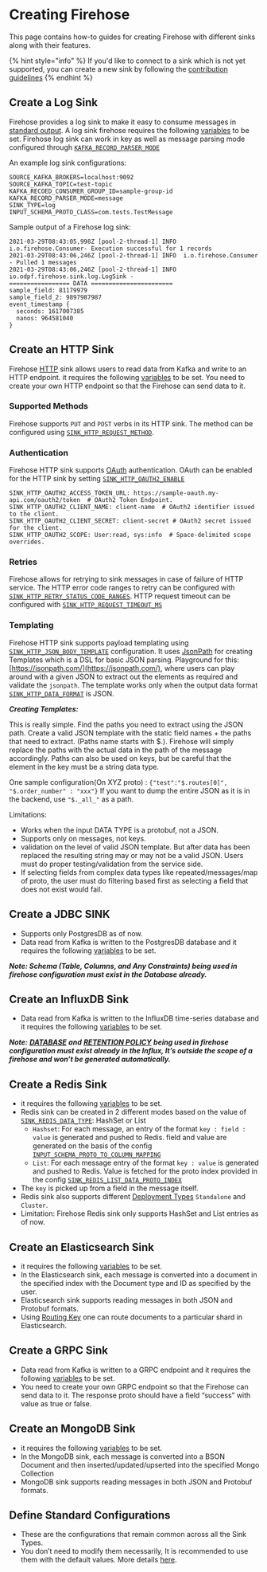 # Creating Firehose

This page contains how-to guides for creating Firehose with different sinks along with their features.

{% hint style="info" %}
If you'd like to connect to a sink which is not yet supported, you can create a new sink by following the [contribution guidelines](../contribute/contribution.md)
{% endhint %}

## Create a Log Sink

Firehose provides a log sink to make it easy to consume messages in [standard output](https://en.wikipedia.org/wiki/Standard_streams#Standard_output_%28stdout%29). A log sink firehose requires the following [variables](../reference/configuration/#-generic) to be set. Firehose log sink can work in key as well as message parsing mode configured through [`KAFKA_RECORD_PARSER_MODE`](../reference/configuration/#kafka_record_parser_mode)

An example log sink configurations:

```text
SOURCE_KAFKA_BROKERS=localhost:9092
SOURCE_KAFKA_TOPIC=test-topic
KAFKA_RECOED_CONSUMER_GROUP_ID=sample-group-id
KAFKA_RECORD_PARSER_MODE=message
SINK_TYPE=log
INPUT_SCHEMA_PROTO_CLASS=com.tests.TestMessage
```

Sample output of a Firehose log sink:

```text
2021-03-29T08:43:05,998Z [pool-2-thread-1] INFO  i.o.firehose.Consumer- Execution successful for 1 records
2021-03-29T08:43:06,246Z [pool-2-thread-1] INFO  i.o.firehose.Consumer - Pulled 1 messages
2021-03-29T08:43:06,246Z [pool-2-thread-1] INFO  io.odpf.firehose.sink.log.LogSink - 
================= DATA =======================
sample_field: 81179979
sample_field_2: 9897987987
event_timestamp {
  seconds: 1617007385
  nanos: 964581040
}
```

## Create an HTTP Sink

Firehose [HTTP](https://en.wikipedia.org/wiki/Hypertext_Transfer_Protocol) sink allows users to read data from Kafka and write to an HTTP endpoint. it requires the following [variables](../reference/configuration/#-http-sink) to be set. You need to create your own HTTP endpoint so that the Firehose can send data to it.

### Supported Methods

Firehose supports `PUT` and `POST` verbs in its HTTP sink. The method can be configured using [`SINK_HTTP_REQUEST_METHOD`](../reference/configuration/#-sink_http_request_method).

### Authentication

Firehose HTTP sink supports [OAuth](https://en.wikipedia.org/wiki/OAuth) authentication. OAuth can be enabled for the HTTP sink by setting [`SINK_HTTP_OAUTH2_ENABLE`](../reference/configuration/#-sink_http_oauth2_enable)

```text
SINK_HTTP_OAUTH2_ACCESS_TOKEN_URL: https://sample-oauth.my-api.com/oauth2/token  # OAuth2 Token Endpoint.
SINK_HTTP_OAUTH2_CLIENT_NAME: client-name  # OAuth2 identifier issued to the client.
SINK_HTTP_OAUTH2_CLIENT_SECRET: client-secret # OAuth2 secret issued for the client. 
SINK_HTTP_OAUTH2_SCOPE: User:read, sys:info  # Space-delimited scope overrides.
```

### Retries

Firehose allows for retrying to sink messages in case of failure of HTTP service. The HTTP error code ranges to retry can be configured with [`SINK_HTTP_RETRY_STATUS_CODE_RANGES`](../reference/configuration/#-sink_http_retry_status_code_ranges). HTTP request timeout can be configured with [`SINK_HTTP_REQUEST_TIMEOUT_MS`](../reference/configuration/#-sink_http_request_timeout_ms)

### Templating

Firehose HTTP sink supports payload templating using [`SINK_HTTP_JSON_BODY_TEMPLATE`](../reference/configuration/#-sink_http_json_body_template) configuration. It uses [JsonPath](https://github.com/json-path/JsonPath) for creating Templates which is a DSL for basic JSON parsing. Playground for this: [https://jsonpath.com/](https://jsonpath.com/), where users can play around with a given JSON to extract out the elements as required and validate the `jsonpath`. The template works only when the output data format [`SINK_HTTP_DATA_FORMAT`](../reference/configuration/#-sink_http_data_format) is JSON.

_**Creating Templates:**_

This is really simple. Find the paths you need to extract using the JSON path. Create a valid JSON template with the static field names + the paths that need to extract. \(Paths name starts with $.\). Firehose will simply replace the paths with the actual data in the path of the message accordingly. Paths can also be used on keys, but be careful that the element in the key must be a string data type.

One sample configuration\(On XYZ proto\) : `{"test":"$.routes[0]", "$.order_number" : "xxx"}` If you want to dump the entire JSON as it is in the backend, use `"$._all_"` as a path.

Limitations:

* Works when the input DATA TYPE is a protobuf, not a JSON.
* Supports only on messages, not keys.
* validation on the level of valid JSON template. But after data has been replaced the resulting string may or may not be a valid JSON. Users must do proper testing/validation from the service side.
* If selecting fields from complex data types like repeated/messages/map of proto, the user must do filtering based first as selecting a field that does not exist would fail.

## Create a JDBC SINK

* Supports only PostgresDB as of now.
* Data read from Kafka is written to the PostgresDB database and it requires the following [variables](../reference/configuration/#-jdbc-sink) to be set.

_**Note: Schema \(Table, Columns, and Any Constraints\) being used in firehose configuration must exist in the Database already.**_

## Create an InfluxDB Sink

* Data read from Kafka is written to the InfluxDB time-series database and it requires the following [variables](../reference/configuration/#-influx-sink) to be set.

_**Note:**_ [_**DATABASE**_](../reference/configuration/#-sink_influx_db_name) _**and**_ [_**RETENTION POLICY**_](../reference/configuration/#-sink_influx_retention_policy) _**being used in firehose configuration must exist already in the Influx, It’s outside the scope of a firehose and won’t be generated automatically.**_

## Create a Redis Sink

* it requires the following [variables](../reference/configuration/#-redis-sink) to be set.
* Redis sink can be created in 2 different modes based on the value of [`SINK_REDIS_DATA_TYPE`](../reference/configuration/#-sink_redis_data_type): HashSet or List
  * `Hashset`: For each message, an entry of the format `key : field : value` is generated and pushed to Redis. field and value are generated on the basis of the config [`INPUT_SCHEMA_PROTO_TO_COLUMN_MAPPING`](https://github.com/odpf/firehose/blob/documentation/docs/reference/configuration.md#-input_schema_proto_to_column_mapping-2)
  * `List`: For each message entry of the format `key : value` is generated and pushed to Redis. Value is fetched for the proto index provided in the config [`SINK_REDIS_LIST_DATA_PROTO_INDEX`](../reference/configuration/#-sink_redis_list_data_proto_index)
* The `key` is picked up from a field in the message itself.
* Redis sink also supports different [Deployment Types](../reference/configuration/#-sink_redis_deployment_type) `Standalone` and `Cluster`.
* Limitation: Firehose Redis sink only supports HashSet and List entries as of now.

## Create an Elasticsearch Sink

* it requires the following [variables](../reference/configuration/#-elasticsearch-sink) to be set.
* In the Elasticsearch sink, each message is converted into a document in the specified index with the Document type and ID as specified by the user.
* Elasticsearch sink supports reading messages in both JSON and Protobuf formats.
* Using [Routing Key](../reference/configuration/#-sink_es_routing_key_name) one can route documents to a particular shard in Elasticsearch.

## Create a GRPC Sink

* Data read from Kafka is written to a GRPC endpoint and it requires the following [variables](../reference/configuration/#-grpc-sink) to be set.
* You need to create your own GRPC endpoint so that the Firehose can send data to it. The response proto should have a field “success” with value as true or false.

## Create an MongoDB Sink

* it requires the following [variables](https://github.com/sumitaich1998/firehose/tree/ebdab0c700724e026d8aac80d3df061030661eb6/docs/reference/configuration.md#mongodb-sink) to be set.
* In the MongoDB sink, each message is converted into a BSON Document and then inserted/updated/upserted into the specified Mongo Collection 
* MongoDB sink supports reading messages in both JSON and Protobuf formats.

## Define Standard Configurations

* These are the configurations that remain common across all the Sink Types.
* You don’t need to modify them necessarily, It is recommended to use them with the default values. More details [here](../reference/configuration/#-standard).

